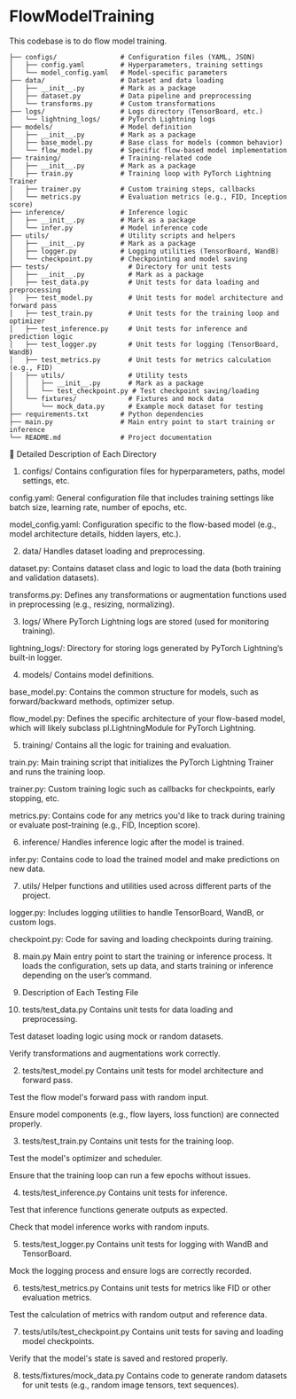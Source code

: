 # FlowModelTraining
This codebase is to do flow model training.
```
├── configs/                # Configuration files (YAML, JSON)
│   ├── config.yaml         # Hyperparameters, training settings
│   └── model_config.yaml   # Model-specific parameters
├── data/                   # Dataset and data loading
│   ├── __init__.py         # Mark as a package
│   ├── dataset.py          # Data pipeline and preprocessing
│   └── transforms.py       # Custom transformations
├── logs/                   # Logs directory (TensorBoard, etc.)
│   └── lightning_logs/     # PyTorch Lightning logs
├── models/                 # Model definition
│   ├── __init__.py         # Mark as a package
│   ├── base_model.py       # Base class for models (common behavior)
│   └── flow_model.py       # Specific flow-based model implementation
├── training/               # Training-related code
│   ├── __init__.py         # Mark as a package
│   ├── train.py            # Training loop with PyTorch Lightning Trainer
│   ├── trainer.py          # Custom training steps, callbacks
│   └── metrics.py          # Evaluation metrics (e.g., FID, Inception score)
├── inference/              # Inference logic
│   ├── __init__.py         # Mark as a package
│   └── infer.py            # Model inference code
├── utils/                  # Utility scripts and helpers
│   ├── __init__.py         # Mark as a package
│   ├── logger.py           # Logging utilities (TensorBoard, WandB)
│   └── checkpoint.py       # Checkpointing and model saving
├── tests/                    # Directory for unit tests
│   ├── __init__.py           # Mark as a package
│   ├── test_data.py          # Unit tests for data loading and preprocessing
│   ├── test_model.py         # Unit tests for model architecture and forward pass
│   ├── test_train.py         # Unit tests for the training loop and optimizer
│   ├── test_inference.py     # Unit tests for inference and prediction logic
│   ├── test_logger.py        # Unit tests for logging (TensorBoard, WandB)
│   ├── test_metrics.py       # Unit tests for metrics calculation (e.g., FID)
│   ├── utils/                # Utility tests
│   │   ├── __init__.py       # Mark as a package
│   │   └── test_checkpoint.py # Test checkpoint saving/loading
│   └── fixtures/             # Fixtures and mock data
│       └── mock_data.py      # Example mock dataset for testing
├── requirements.txt        # Python dependencies
├── main.py                 # Main entry point to start training or inference
└── README.md               # Project documentation
```

📂 Detailed Description of Each Directory
1. configs/
Contains configuration files for hyperparameters, paths, model settings, etc.

config.yaml: General configuration file that includes training settings like batch size, learning rate, number of epochs, etc.

model_config.yaml: Configuration specific to the flow-based model (e.g., model architecture details, hidden layers, etc.).

2. data/
Handles dataset loading and preprocessing.

dataset.py: Contains dataset class and logic to load the data (both training and validation datasets).

transforms.py: Defines any transformations or augmentation functions used in preprocessing (e.g., resizing, normalizing).

3. logs/
Where PyTorch Lightning logs are stored (used for monitoring training).

lightning_logs/: Directory for storing logs generated by PyTorch Lightning’s built-in logger.

4. models/
Contains model definitions.

base_model.py: Contains the common structure for models, such as forward/backward methods, optimizer setup.

flow_model.py: Defines the specific architecture of your flow-based model, which will likely subclass pl.LightningModule for PyTorch Lightning.

5. training/
Contains all the logic for training and evaluation.

train.py: Main training script that initializes the PyTorch Lightning Trainer and runs the training loop.

trainer.py: Custom training logic such as callbacks for checkpoints, early stopping, etc.

metrics.py: Contains code for any metrics you'd like to track during training or evaluate post-training (e.g., FID, Inception score).

6. inference/
Handles inference logic after the model is trained.

infer.py: Contains code to load the trained model and make predictions on new data.

7. utils/
Helper functions and utilities used across different parts of the project.

logger.py: Includes logging utilities to handle TensorBoard, WandB, or custom logs.

checkpoint.py: Code for saving and loading checkpoints during training.

8. main.py
Main entry point to start the training or inference process. It loads the configuration, sets up data, and starts training or inference depending on the user’s command.

9. Description of Each Testing File
1. tests/test_data.py
Contains unit tests for data loading and preprocessing.

Test dataset loading logic using mock or random datasets.

Verify transformations and augmentations work correctly.

2. tests/test_model.py
Contains unit tests for model architecture and forward pass.

Test the flow model's forward pass with random input.

Ensure model components (e.g., flow layers, loss function) are connected properly.

3. tests/test_train.py
Contains unit tests for the training loop.

Test the model's optimizer and scheduler.

Ensure that the training loop can run a few epochs without issues.

4. tests/test_inference.py
Contains unit tests for inference.

Test that inference functions generate outputs as expected.

Check that model inference works with random inputs.

5. tests/test_logger.py
Contains unit tests for logging with WandB and TensorBoard.

Mock the logging process and ensure logs are correctly recorded.

6. tests/test_metrics.py
Contains unit tests for metrics like FID or other evaluation metrics.

Test the calculation of metrics with random output and reference data.

7. tests/utils/test_checkpoint.py
Contains unit tests for saving and loading model checkpoints.

Verify that the model's state is saved and restored properly.

8. tests/fixtures/mock_data.py
Contains code to generate random datasets for unit tests (e.g., random image tensors, text sequences).